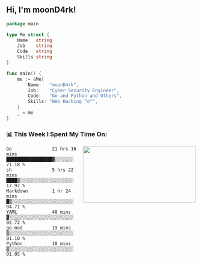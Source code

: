 <h2> Hi, I'm moonD4rk!</h2>

```go
package main

type Me struct {
	Name   string
	Job    string
	Code   string
	Skills string
}

func main() {
	me := &Me{
		Name:   "moonD4rk",
		Job:    "Cyber Security Engineer",
		Code:   "Go and Python and Others",
		Skills: "Web Hacking ^o^",
	}
	_ = me
}
```

<h3>📊 This Week I Spent My Time On:</h3>
<img align='right' src="https://github-readme-stats.vercel.app/api?username=moond4rk&show_icons=true&theme=radical", width="300" height="150">

<!--START_SECTION:waka-->

```text
Go               21 hrs 16 mins  █████████████████▓░░░░░░░   71.18 %
sh               5 hrs 22 mins   ████▒░░░░░░░░░░░░░░░░░░░░   17.97 %
Markdown         1 hr 24 mins    █▒░░░░░░░░░░░░░░░░░░░░░░░   04.71 %
YAML             48 mins         ▓░░░░░░░░░░░░░░░░░░░░░░░░   02.72 %
go.mod           19 mins         ▒░░░░░░░░░░░░░░░░░░░░░░░░   01.10 %
Python           18 mins         ▒░░░░░░░░░░░░░░░░░░░░░░░░   01.05 %
```

<!--END_SECTION:waka-->

